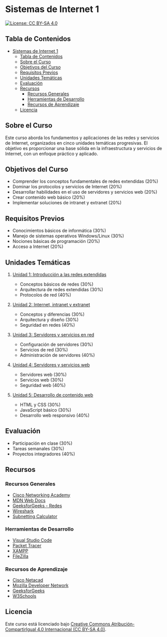 # Sistemas de Internet 1

[![License: CC BY-SA 4.0](https://img.shields.io/badge/License-CC%20BY--SA%204.0-lightgrey.svg)](https://creativecommons.org/licenses/by-sa/4.0/deed.es)

## Tabla de Contenidos

- [Sistemas de Internet 1](#sistemas-de-internet-1)
  - [Tabla de Contenidos](#tabla-de-contenidos)
  - [Sobre el Curso](#sobre-el-curso)
  - [Objetivos del Curso](#objetivos-del-curso)
  - [Requisitos Previos](#requisitos-previos)
  - [Unidades Temáticas](#unidades-temáticas)
  - [Evaluación](#evaluación)
  - [Recursos](#recursos)
    - [Recursos Generales](#recursos-generales)
    - [Herramientas de Desarrollo](#herramientas-de-desarrollo)
    - [Recursos de Aprendizaje](#recursos-de-aprendizaje)
  - [Licencia](#licencia)

## Sobre el Curso

Este curso aborda los fundamentos y aplicaciones de las redes y servicios de Internet, organizados en cinco unidades temáticas progresivas. El objetivo es proporcionar una base sólida en la infraestructura y servicios de Internet, con un enfoque práctico y aplicado.

## Objetivos del Curso

- Comprender los conceptos fundamentales de redes extendidas (20%)
- Dominar los protocolos y servicios de Internet (20%)
- Desarrollar habilidades en el uso de servidores y servicios web (20%)
- Crear contenido web básico (20%)
- Implementar soluciones de intranet y extranet (20%)

## Requisitos Previos

- Conocimientos básicos de informática (30%)
- Manejo de sistemas operativos Windows/Linux (30%)
- Nociones básicas de programación (20%)
- Acceso a Internet (20%)

## Unidades Temáticas

1. [Unidad 1: Introducción a las redes extendidas](./Unidad_1_Introduccion_a_las_redes_extendidas)
   - Conceptos básicos de redes (30%)
   - Arquitectura de redes extendidas (30%)
   - Protocolos de red (40%)

2. [Unidad 2: Internet, intranet y extranet](./Unidad_2_Internet_intranet_y_extranet)
   - Conceptos y diferencias (30%)
   - Arquitectura y diseño (30%)
   - Seguridad en redes (40%)

3. [Unidad 3: Servidores y servicios en red](./Unidad_3_Servidores_y_servicios_en_red)
   - Configuración de servidores (30%)
   - Servicios de red (30%)
   - Administración de servidores (40%)

4. [Unidad 4: Servidores y servicios web](./Unidad_4_Servidores_y_servicios_web)
   - Servidores web (30%)
   - Servicios web (30%)
   - Seguridad web (40%)

5. [Unidad 5: Desarrollo de contenido web](./Unidad_5_Desarrollo_de_contenido_web)
   - HTML y CSS (30%)
   - JavaScript básico (30%)
   - Desarrollo web responsivo (40%)

## Evaluación

- Participación en clase (30%)
- Tareas semanales (30%)
- Proyectos integradores (40%)

## Recursos

### Recursos Generales

- [Cisco Networking Academy](https://www.netacad.com/courses/networking)
- [MDN Web Docs](https://developer.mozilla.org/es/)
- [GeeksforGeeks - Redes](https://www.geeksforgeeks.org/computer-networks/)
- [Wireshark](https://www.wireshark.org/)
- [Subnetting Calculator](https://www.subnet-calculator.com/)

### Herramientas de Desarrollo

- [Visual Studio Code](https://code.visualstudio.com/)
- [Packet Tracer](https://www.netacad.com/courses/packet-tracer)
- [XAMPP](https://sourceforge.net/projects/xampp/)
- [FileZilla](https://filezilla-project.org/)

### Recursos de Aprendizaje

- [Cisco Netacad](https://www.netacad.com/learning/learning-activities)
- [Mozilla Developer Network](https://developer.mozilla.org/es/)
- [GeeksforGeeks](https://www.geeksforgeeks.org/computer-network-tutorials/)
- [W3Schools](https://www.w3schools.com/)

## Licencia

Este curso está licenciado bajo [Creative Commons Atribución-CompartirIgual 4.0 Internacional (CC BY-SA 4.0)](https://creativecommons.org/licenses/by-sa/4.0/deed.es).